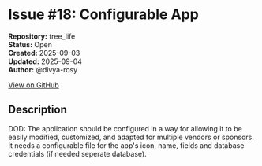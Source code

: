# Issue #18: Configurable App

**Repository:** tree_life  
**Status:** Open  
**Created:** 2025-09-03  
**Updated:** 2025-09-04  
**Author:** @divya-rosy  

[View on GitHub](https://github.com/Simtestlab/tree_life/issues/18)

## Description

DOD: The application should be configured in a way for allowing it to be easily modified, customized, and adapted for multiple vendors or sponsors. It needs a configurable file for the app's icon, name, fields and database credentials (if needed seperate database). 